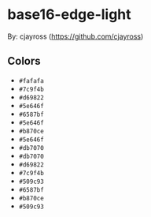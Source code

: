 # base16-edge-light

By: cjayross (https://github.com/cjayross)

## Colors

* `#fafafa`
* `#7c9f4b`
* `#d69822`
* `#5e646f`
* `#6587bf`
* `#5e646f`
* `#b870ce`
* `#5e646f`
* `#db7070`
* `#db7070`
* `#d69822`
* `#7c9f4b`
* `#509c93`
* `#6587bf`
* `#b870ce`
* `#509c93`
